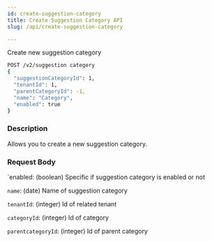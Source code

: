 ```yaml
---
id: create-suggestion-category
title: Create Suggestion Category API
slug: /api/create-suggestion-category

---
```


Create new suggestion category

```bash
POST /v2/suggestion category
{
  "suggestionCategoryId": 1,
  "tenantId": 1,
  "parentCategoryId": -1,
  "name": "Category",
  "enabled": true
}
```

### Description

Allows you to create a new suggestion category.

### Request Body

`enabled: (boolean) Specific if suggestion category is enabled or not

`name`: (date) Name of suggestion category

`tenantId`: (integer) Id of related tenant

`categoryId`: (integer) Id of category

`parentcategoryId`: (integer) Id of parent category
